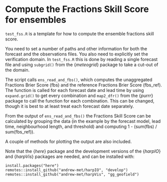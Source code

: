 # Compute the Fractions Skill Score for ensembles

`test_fss.R` is a template for how to compute the ensemble fractions skill score. 

You need to set a number of paths and other information for both the forecast and the observations files. You also need to explicitly set 
the verification domain. In `test_fss.R` this is done by reading a single forecast file and using `subgrid()` from the {_meteogrid_} package 
to take a cut-out of the domain. 

The script calls `ens_read_and_fbs()`, which computes the unaggregated Fractions Brier Score (fbs) and the reference Fractions Brier Score (fbs_ref). 
The function is called for each forecast date and lead time by using `expand.grid()` to get every combination and `map2_dfr()` from the {_purrr_} 
package to call the function for each combination. This can be changed, though it is best to at least treat each forecast date separately. 

From the output of `ens_read_and_fbs()` the Fractions Skill Score can be calculated by grouping the data (in the example by the forecast model, 
lead time, neighbourhood length, and threshold) and computing 1 - (sum(fbs) / sum(fbs_ref)). 

A couple of methods for plotting the output are also included. 

Note that the {_here_} package and the development versions of the {_harpIO_} and {_harpVis_} packages are needed, and can be installed with:

```{r}
install.packages("here")
remotes::install_github("andrew-met/harpIO", "develop")
remotes::install_github("andrew-met/harpVis", "gg_geofield")
```
